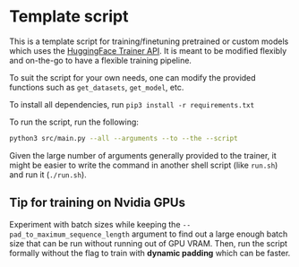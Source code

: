 # Template script

This is a template script for training/finetuning pretrained or custom models which uses the [HuggingFace Trainer API](https://huggingface.co/docs/transformers/en/main_classes/trainer). It is meant to be modified flexibly and on-the-go to have a flexible training pipeline.

To suit the script for your own needs, one can modify the provided functions such as `get_datasets`, `get_model`, etc.

To install all dependencies, run `pip3 install -r requirements.txt`

To run the script, run the following:
```bash
python3 src/main.py --all --arguments --to --the --script
```

Given the large number of arguments generally provided to the trainer, it might be easier to write the command in another shell script (like `run.sh`) and run it (`./run.sh`).

## Tip for training on Nvidia GPUs

Experiment with batch sizes while keeping the `--pad_to_maximum_sequence_length` argument to find out a large enough batch size that can be run without running out of GPU VRAM. Then, run the script formally without the flag to train with **dynamic padding** which can be faster.
